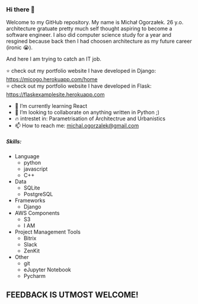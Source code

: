 ### Hi there 👋


Welcome to my GitHub repository. My name is Michał Ogorzałek. 26 y.o. architecture gratuate pretty much self thought aspiring to become a software engineer. 
I also did computer science study for a year and resgined because back then I had choosen architecture as my future career (ironic :sob:). 

And here I am trying to catch an IT job.

:star:  check out my portfolio website I have developed in Django: https://micogo.herokuapp.com/home  
:star:  check out my portfolio website I have developed in Flask: https://flaskexamplesite.herokuapp.com  


- 🌱 I’m currently learning React 
- 👯 I’m looking to collaborate on anything written in Python ;) 
- :fire: intrestet in: Parametrisation of Architectrue and Urbanistics 
- 📫 How to reach me: michal.ogorzalek@gmail.com 


##### Skills:
* Language
  * python
  * javascript 
  * C++ 
* Data 
  * SQLite 
  * PostgreSQL
* Frameworks
  * Django 
* AWS Components
  * S3 
  * I AM
* Project Management Tools
  * Bitrix
  * Slack
  * ZenKit  
* Other
  * git
  * eJupyter Notebook
  * Pycharm



## FEEDBACK IS UTMOST WELCOME! 
<!--
**Himhith/Himhith** is a ✨ _special_ ✨ repository because its `README.md` (this file) appears on your GitHub profile.

Here are some ideas to get you started:

- 🔭 I’m currently working on ...
- 🌱 I’m currently learning ...
- 👯 I’m looking to collaborate on ...
- 🤔 I’m looking for help with ...
- 💬 Ask me about ...
- 📫 How to reach me: ...
- 😄 Pronouns: ...
- ⚡ Fun fact: ...
-->
